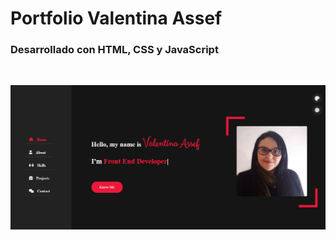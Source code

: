 # Portfolio Valentina Assef

### Desarrollado con HTML, CSS y JavaScript
<br />

![](./assets/img/screenshot.png)
